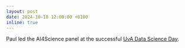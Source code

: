 ```yaml
---
layout: post
date: 2024-10-18 12:00:00 +0100
inline: true
---
```


Paul led the AI4Science panel at the successful [UvA Data Science Day](https://dsc.uva.nl/content/news/2024/10/data-science-day-2024-recap.html).